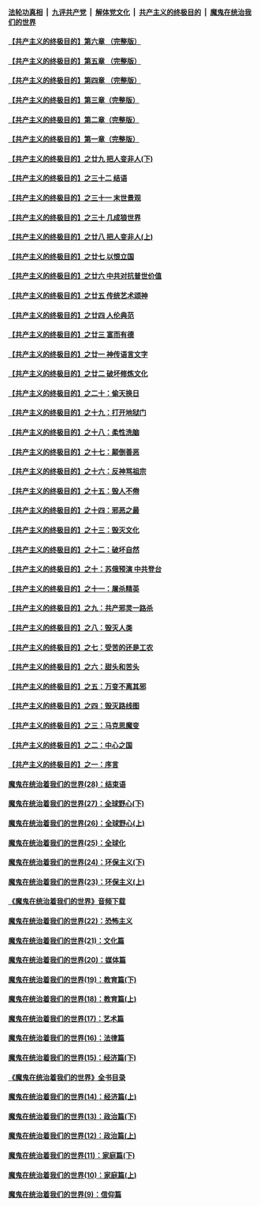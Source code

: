 

####  [法轮功真相](../../../../basic/blob/master/README.md?t=06021201) &nbsp;|&nbsp; [九评共产党](../../../../9ping.md/blob/master/README.md?t=06021201) &nbsp;|&nbsp; [解体党文化](../../../../jtdwh.md/blob/master/README.md?t=06021201)  &nbsp;|&nbsp; [共产主义的终极目的](../../../../gczydzjmd.md/blob/master/README.md?t=06021201) &nbsp;|&nbsp; [魔鬼在统治我们的世界](../../../../mgztzwmdsj.md/blob/master/README.md?t=06021201) 

#### [【共产主义的终极目的】第六章 （完整版）](../pages/nsc422/n11428913.md?t=06021201) 

#### [【共产主义的终极目的】第五章 （完整版）](../pages/nsc422/n11428912.md?t=06021201) 

#### [【共产主义的终极目的】第四章 （完整版）](../pages/nsc422/n11428907.md?t=06021201) 

#### [【共产主义的终极目的】第三章（完整版）](../pages/nsc422/n11428848.md?t=06021201) 

#### [【共产主义的终极目的】第二章（完整版）](../pages/nsc422/n11428831.md?t=06021201) 

#### [【共产主义的终极目的】第一章（完整版）](../pages/nsc422/n11417651.md?t=06021201) 

#### [【共产主义的终极目的】之廿九 把人变非人(下)](../pages/nsc422/n11344140.md?t=06021201) 

#### [【共产主义的终极目的】之三十二 结语](../pages/nsc422/n11360535.md?t=06021201) 

#### [【共产主义的终极目的】之三十一 末世景观](../pages/nsc422/n11351129.md?t=06021201) 

#### [【共产主义的终极目的】之三十 几成狼世界](../pages/nsc422/n11348280.md?t=06021201) 

#### [【共产主义的终极目的】之廿八 把人变非人(上)](../pages/nsc422/n11340492.md?t=06021201) 

#### [【共产主义的终极目的】之廿七 以恨立国](../pages/nsc422/n11336944.md?t=06021201) 

#### [【共产主义的终极目的】之廿六 中共对抗普世价值](../pages/nsc422/n11324785.md?t=06021201) 

#### [【共产主义的终极目的】之廿五 传统艺术颂神](../pages/nsc422/n11296396.md?t=06021201) 

#### [【共产主义的终极目的】之廿四 人伦典范](../pages/nsc422/n11296397.md?t=06021201) 

#### [【共产主义的终极目的】之廿三 富而有德](../pages/nsc422/n11283598.md?t=06021201) 

#### [【共产主义的终极目的】之廿一 神传语言文字](../pages/nsc422/n11263265.md?t=06021201) 

#### [【共产主义的终极目的】之廿二 破坏修炼文化](../pages/nsc422/n11245728.md?t=06021201) 

#### [【共产主义的终极目的】之二十：偷天换日](../pages/nsc422/n11238846.md?t=06021201) 

#### [【共产主义的终极目的】之十九：打开地狱门](../pages/nsc422/n11206376.md?t=06021201) 

#### [【共产主义的终极目的】之十八：柔性洗脑](../pages/nsc422/n11199994.md?t=06021201) 

#### [【共产主义的终极目的】之十七：颠倒善恶](../pages/nsc422/n11179782.md?t=06021201) 

#### [【共产主义的终极目的】之十六：反神骂祖宗](../pages/nsc422/n11166798.md?t=06021201) 

#### [【共产主义的终极目的】之十五：毁人不倦](../pages/nsc422/n11166792.md?t=06021201) 

#### [【共产主义的终极目的】之十四：邪恶之最](../pages/nsc422/n11150249.md?t=06021201) 

#### [【共产主义的终极目的】之十三：毁灭文化](../pages/nsc422/n11135227.md?t=06021201) 

#### [【共产主义的终极目的】之十二：破坏自然](../pages/nsc422/n11135214.md?t=06021201) 

#### [【共产主义的终极目的】之十：苏俄预演 中共登台](../pages/nsc422/n11118424.md?t=06021201) 

#### [【共产主义的终极目的】之十一：屠杀精英](../pages/nsc422/n11118442.md?t=06021201) 

#### [【共产主义的终极目的】之九：共产邪灵一路杀](../pages/nsc422/n11114139.md?t=06021201) 

#### [【共产主义的终极目的】之八：毁灭人类](../pages/nsc422/n11108503.md?t=06021201) 

#### [【共产主义的终极目的】之七：受苦的还是工农](../pages/nsc422/n11101809.md?t=06021201) 

#### [【共产主义的终极目的】之六：甜头和苦头](../pages/nsc422/n11096971.md?t=06021201) 

#### [【共产主义的终极目的】之五：万变不离其邪](../pages/nsc422/n11091285.md?t=06021201) 

#### [【共产主义的终极目的】之四：毁灭路线图](../pages/nsc422/n11086284.md?t=06021201) 

#### [【共产主义的终极目的】之三：马克思魔变](../pages/nsc422/n11061941.md?t=06021201) 

#### [【共产主义的终极目的】之二：中心之国](../pages/nsc422/n11047728.md?t=06021201) 

#### [【共产主义的终极目的】之一：序言](../pages/nsc422/n11086077.md?t=06021201) 

#### [魔鬼在统治着我们的世界(28)：结束语](../pages/nsc422/n10936246.md?t=06021201) 

#### [魔鬼在统治着我们的世界(27)：全球野心(下)](../pages/nsc422/n10928319.md?t=06021201) 

#### [魔鬼在统治着我们的世界(26)：全球野心(上)](../pages/nsc422/n10900318.md?t=06021201) 

#### [魔鬼在统治着我们的世界(25)：全球化](../pages/nsc422/n10788205.md?t=06021201) 

#### [魔鬼在统治着我们的世界(24)：环保主义(下)](../pages/nsc422/n10695307.md?t=06021201) 

#### [魔鬼在统治着我们的世界(23)：环保主义(上)](../pages/nsc422/n10688613.md?t=06021201) 

#### [《魔鬼在统治着我们的世界》音频下载](../pages/nsc422/n10635553.md?t=06021201) 

#### [魔鬼在统治着我们的世界(22)：恐怖主义](../pages/nsc422/n10614727.md?t=06021201) 

#### [魔鬼在统治着我们的世界(21)：文化篇](../pages/nsc422/n10597706.md?t=06021201) 

#### [魔鬼在统治着我们的世界(20)：媒体篇](../pages/nsc422/n10586579.md?t=06021201) 

#### [魔鬼在统治着我们的世界(19)：教育篇(下)](../pages/nsc422/n10564808.md?t=06021201) 

#### [魔鬼在统治着我们的世界(18)：教育篇(上)](../pages/nsc422/n10526970.md?t=06021201) 

#### [魔鬼在统治着我们的世界(17)：艺术篇](../pages/nsc422/n10499093.md?t=06021201) 

#### [魔鬼在统治着我们的世界(16)：法律篇](../pages/nsc422/n10485969.md?t=06021201) 

#### [魔鬼在统治着我们的世界(15)：经济篇(下)](../pages/nsc422/n10469975.md?t=06021201) 

#### [《魔鬼在统治着我们的世界》全书目录](../pages/nsc422/n10464261.md?t=06021201) 

#### [魔鬼在统治着我们的世界(14)：经济篇(上)](../pages/nsc422/n10457370.md?t=06021201) 

#### [魔鬼在统治着我们的世界(13)：政治篇(下)](../pages/nsc422/n10448270.md?t=06021201) 

#### [魔鬼在统治着我们的世界(12)：政治篇(上)](../pages/nsc422/n10444576.md?t=06021201) 

#### [魔鬼在统治着我们的世界(11)：家庭篇(下)](../pages/nsc422/n10440961.md?t=06021201) 

#### [魔鬼在统治着我们的世界(10)：家庭篇(上)](../pages/nsc422/n10435448.md?t=06021201) 

#### [魔鬼在统治着我们的世界(9)：信仰篇](../pages/nsc422/n10432159.md?t=06021201) 

